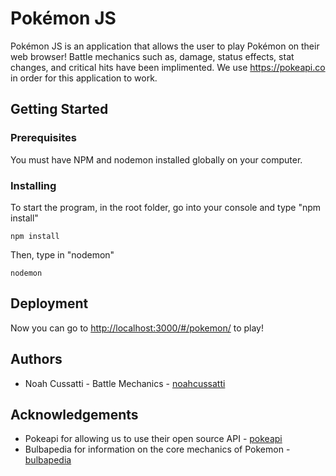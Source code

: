# Pokémon JS #

Pokémon JS is an application that allows the user to play Pokémon on their web browser!  Battle mechanics such as, damage, status effects, stat changes, and critical hits have been implimented.  We use <https://pokeapi.co> in order for this application to work.


## Getting Started ##

### Prerequisites ###

You must have NPM and nodemon installed globally on your computer.

### Installing ###

To start the program, in the root folder, go into your console and type "npm install"

```
npm install
```

Then, type in "nodemon"

```
nodemon
```

## Deployment ##

Now you can go to <http://localhost:3000/#/pokemon/> to play!


## Authors ##

* Noah Cussatti - Battle Mechanics - [noahcussatti](https://github.com/noahcussatti)


## Acknowledgements ##

* Pokeapi for allowing us to use their open source API - [pokeapi](https://pokeapi.co)
* Bulbapedia for information on the core mechanics of Pokemon - [bulbapedia](https://bulbapedia.bulbagarden.net/wiki/Main_Page)